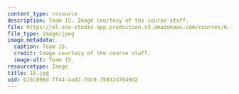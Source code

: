 ```yaml
---
content_type: resource
description: Team 15. Image courtesy of the course staff.
file: https://ol-ocw-studio-app-production.s3.amazonaws.com/courses/6-186-mobile-autonomous-systems-laboratory-january-iap-2005/b15c896dff444ad2fdc075832d7649d2_15.jpg
file_type: image/jpeg
image_metadata:
  caption: Team 15.
  credit: Image courtesy of the course staff.
  image-alt: Team 15.
resourcetype: Image
title: 15.jpg
uid: b15c896d-ff44-4ad2-fdc0-75832d7649d2
---
```

